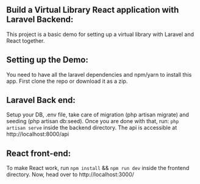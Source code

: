 ## Build a Virtual Library React application with Laravel Backend:

This project is a basic demo for setting up a virtual library with Laravel and React together.

## Setting up the Demo:

You need to have all the laravel dependencies and npm/yarn to install this app. First clone the repo or download it as a zip.

## Laravel Back end:

Setup your DB, .env file, take care of migration (php artisan migrate) and seeding (php artisan db:seed). Once you are done with that, run: `php artisan serve` inside the backend directory. The api is accessible at http://localhost:8000/api

## React front-end:

To make React work, run `npm install` && `npm run dev` inside the frontend directory. Now, head over to http://localhost:3000/
